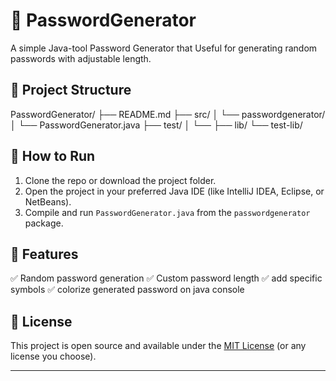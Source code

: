 # 🔐 PasswordGenerator

A simple Java-tool Password Generator that Useful for generating random passwords with adjustable length.

## 📁 Project Structure


PasswordGenerator/
├── README.md
├── src/
│   └── passwordgenerator/
│       └── PasswordGenerator.java
├── test/
│   └── 
├── lib/
└── test-lib/

## 🚀 How to Run

1. Clone the repo or download the project folder.
2. Open the project in your preferred Java IDE (like IntelliJ IDEA, Eclipse, or NetBeans).
3. Compile and run `PasswordGenerator.java` from the `passwordgenerator` package.



## 📌 Features

✅ Random password generation
✅ Custom password length
✅ add specific symbols
✅ colorize generated password on java console

## 📄 License

This project is open source and available under the [MIT License](LICENSE) (or any license you choose).

---
